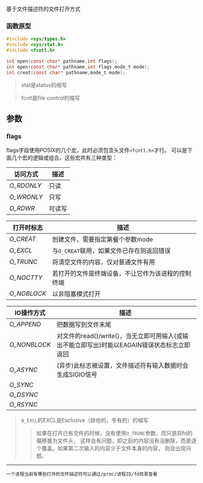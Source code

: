 基于文件描述符的文件打开方式
### 函数原型
```c
#include <sys/types.h>
#include <sys/stat.h>
#include <fcntl.h>

int open(const char* pathname,int flags);
int open(const char* pathname,int flags,mode_t mode);
int creat(const char* pathname,mode_t mode);
```
>stat是status的缩写

>fcntl是file control的缩写

## 参数
### flags
flags字段使用POSIX的几个宏，此时必须包含头文件`<fcntl.h>`才行。
可以是下面几个宏的逻辑或组合。这些宏共有三种类型：

|访问方式|描述
|---|---
|*O_RDONLY*|只读
|*O_WRONLY*|只写
|*O_RDWR*|可读写

|打开时标志|描述
|---|---
|*O_CREAT*|创建文件，需要指定第餐个参数mode
|*O_EXCL*|与`O_CREAT`联用，如果文件已存在则返回错误
|*O_TRUNC*|将清空文件的内容，仅对普通文件有用
|*O_NOCTTY*|若打开的文件是终端设备，不让它作为该进程的控制终端
|*O_NOBLOCK*|以非阻塞模式打开

|IO操作方式|描述
|---|---
|*O_APPEND*|把数据写到文件末尾
|*O_NONBLOCK*|对文件的read()/write()，当无立即可用输入(或输出不能立即写出)时能以EAGAIN错误状态标志立即返回 
|*O_ASYNC*|(异步)此标志被设置，文件描述符有输入数据时会生成SIGIO信号
|*O_SYNC*|
|*O_DSYNC*|
|*O_RSYNC*|

>`O_EXCL`的EXCL是Exclusive（排他的，专有的）的缩写
>>如果在打开已有文件的时候，没有使用`O_TRUNC`参数，而只是将fd的偏移置为文件头，
这样会有问题，即之前的内容没有没删除，而是逐个覆盖。如果第二次输入的内容少于文件本身的内容，
则会出现问题。

-----------

    一个进程当前有哪些打开的文件描述符可以通过/proc/进程ID/fd目录查看